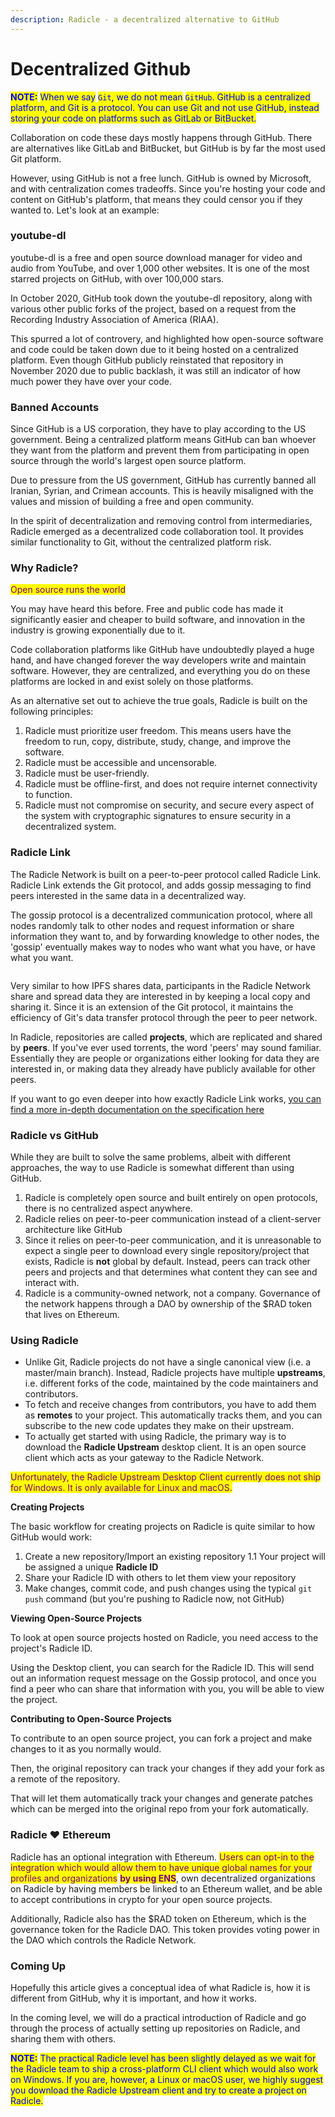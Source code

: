 ```yaml
---
description: Radicle - a decentralized alternative to GitHub
---
```


# Decentralized Github

<mark style="color:blue;">**NOTE:**</mark> <mark style="color:blue;"></mark><mark style="color:blue;">When we say</mark> <mark style="color:blue;"></mark><mark style="color:blue;">`Git`</mark><mark style="color:blue;">, we do not mean</mark> <mark style="color:blue;"></mark><mark style="color:blue;">`GitHub`</mark><mark style="color:blue;">. GitHub is a centralized platform, and Git is a protocol. You can use Git and not use GitHub, instead storing your code on platforms such as GitLab or BitBucket.</mark>

Collaboration on code these days mostly happens through GitHub. There are alternatives like GitLab and BitBucket, but GitHub is by far the most used Git platform.

However, using GitHub is not a free lunch. GitHub is owned by Microsoft, and with centralization comes tradeoffs. Since you're hosting your code and content on GitHub's platform, that means they could censor you if they wanted to. Let's look at an example:

### youtube-dl

youtube-dl is a free and open source download manager for video and audio from YouTube, and over 1,000 other websites. It is one of the most starred projects on GitHub, with over 100,000 stars.

In October 2020, GitHub took down the youtube-dl repository, along with various other public forks of the project, based on a request from the Recording Industry Association of America (RIAA).

This spurred a lot of controvery, and highlighted how open-source software and code could be taken down due to it being hosted on a centralized platform. Even though GitHub publicly reinstated that repository in November 2020 due to public backlash, it was still an indicator of how much power they have over your code.

### Banned Accounts

Since GitHub is a US corporation, they have to play according to the US government. Being a centralized platform means GitHub can ban whoever they want from the platform and prevent them from participating in open source through the world's largest open source platform.

Due to pressure from the US government, GitHub has currently banned all Iranian, Syrian, and Crimean accounts. This is heavily misaligned with the values and mission of building a free and open community.

In the spirit of decentralization and removing control from intermediaries, Radicle emerged as a decentralized code collaboration tool. It provides similar functionality to Git, without the centralized platform risk.

### Why Radicle?

<mark style="color:purple;">Open source runs the world</mark>

You may have heard this before. Free and public code has made it significantly easier and cheaper to build software, and innovation in the industry is growing exponentially due to it.

Code collaboration platforms like GitHub have undoubtedly played a huge hand, and have changed forever the way developers write and maintain software. However, they are centralized, and everything you do on these platforms are locked in and exist solely on those platforms.

As an alternative set out to achieve the true goals, Radicle is built on the following principles:

1. Radicle must prioritize user freedom. This means users have the freedom to run, copy, distribute, study, change, and improve the software.
2. Radicle must be accessible and uncensorable.
3. Radicle must be user-friendly.
4. Radicle must be offline-first, and does not require internet connectivity to function.
5. Radicle must not compromise on security, and secure every aspect of the system with cryptographic signatures to ensure security in a decentralized system.

### Radicle Link

The Radicle Network is built on a peer-to-peer protocol called Radicle Link. Radicle Link extends the Git protocol, and adds gossip messaging to find peers interested in the same data in a decentralized way.

The gossip protocol is a decentralized communication protocol, where all nodes randomly talk to other nodes and request information or share information they want to, and by forwarding knowledge to other nodes, the 'gossip' eventually makes way to nodes who want what you have, or have what you want.

<figure><img src=".gitbook/assets/image (1) (2).png" alt=""><figcaption></figcaption></figure>

Very similar to how IPFS shares data, participants in the Radicle Network share and spread data they are interested in by keeping a local copy and sharing it. Since it is an extension of the Git protocol, it maintains the efficiency of Git's data transfer protocol through the peer to peer network.

In Radicle, repositories are called **projects**, which are replicated and shared by **peers**. If you've ever used torrents, the word 'peers' may sound familiar. Essentially they are people or organizations either looking for data they are interested in, or making data they already have publicly available for other peers.

If you want to go even deeper into how exactly Radicle Link works, [you can find a more in-depth documentation on the specification here](https://docs.radicle.xyz/understanding-radicle/how-it-works)

### Radicle vs GitHub

While they are built to solve the same problems, albeit with different approaches, the way to use Radicle is somewhat different than using GitHub.

1. Radicle is completely open source and built entirely on open protocols, there is no centralized aspect anywhere.
2. Radicle relies on peer-to-peer communication instead of a client-server architecture like GitHub
3. Since it relies on peer-to-peer communication, and it is unreasonable to expect a single peer to download every single repository/project that exists, Radicle is **not** global by default. Instead, peers can track other peers and projects and that determines what content they can see and interact with.
4. Radicle is a community-owned network, not a company. Governance of the network happens through a DAO by ownership of the $RAD token that lives on Ethereum.

### Using Radicle

* Unlike Git, Radicle projects do not have a single canonical view (i.e. a master/main branch). Instead, Radicle projects have multiple **upstreams**, i.e. different forks of the code, maintained by the code maintainers and contributors.
* To fetch and receive changes from contributors, you have to add them as **remotes** to your project. This automatically tracks them, and you can subscribe to the new code updates they make on their upstream.
* To actually get started with using Radicle, the primary way is to download the **Radicle Upstream** desktop client. It is an open source client which acts as your gateway to the Radicle Network.

<mark style="color:purple;">Unfortunately, the Radicle Upstream Desktop Client currently does not ship for Windows. It is only available for Linux and macOS.</mark>

**Creating Projects**

The basic workflow for creating projects on Radicle is quite similar to how GitHub would work:

1. Create a new repository/Import an existing repository 1.1 Your project will be assigned a unique **Radicle ID**
2. Share your Radicle ID with others to let them view your repository
3. Make changes, commit code, and push changes using the typical `git push` command (but you're pushing to Radicle now, not GitHub)

**Viewing Open-Source Projects**

To look at open source projects hosted on Radicle, you need access to the project's Radicle ID.

Using the Desktop client, you can search for the Radicle ID. This will send out an information request message on the Gossip protocol, and once you find a peer who can share that information with you, you will be able to view the project.

**Contributing to Open-Source Projects**

To contribute to an open source project, you can fork a project and make changes to it as you normally would.

Then, the original repository can track your changes if they add your fork as a remote of the repository.

That will let them automatically track your changes and generate patches which can be merged into the original repo from your fork automatically.

### Radicle ❤️ Ethereum

Radicle has an optional integration with Ethereum. <mark style="color:purple;">Users can opt-in to the integration which would allow them to have unique global names for your profiles and organizations</mark> <mark style="color:purple;"></mark><mark style="color:purple;">**by using ENS**</mark>, own decentralized organizations on Radicle by having members be linked to an Ethereum wallet, and be able to accept contributions in crypto for your open source projects.

Additionally, Radicle also has the $RAD token on Ethereum, which is the governance token for the Radicle DAO. This token provides voting power in the DAO which controls the Radicle Network.

### Coming Up

Hopefully this article gives a conceptual idea of what Radicle is, how it is different from GitHub, why it is important, and how it works.

In the coming level, we will do a practical introduction of Radicle and go through the process of actually setting up repositories on Radicle, and sharing them with others.

<mark style="color:blue;">**NOTE:**</mark> <mark style="color:blue;"></mark><mark style="color:blue;">The practical Radicle level has been slightly delayed as we wait for the Radicle team to ship a cross-platform CLI client which would also work on Windows. If you are, however, a Linux or macOS user, we highly suggest you download the Radicle Upstream client and try to create a project on Radicle.</mark>
